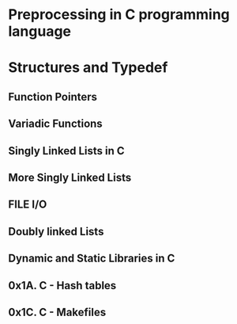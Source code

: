 # Preprocessing in C programming language
# Structures and Typedef
## Function Pointers
## Variadic Functions
## Singly Linked Lists in C
## More Singly Linked Lists
## FILE I/O
## Doubly linked Lists
## Dynamic and Static Libraries in C
## 0x1A. C - Hash tables
## 0x1C. C - Makefiles
